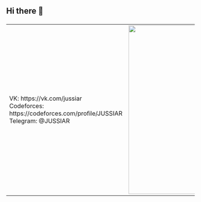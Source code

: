 ## Hi there 👋

### 
<p align="center">
  <table>
  <tr>
    <td>
      VK: https://vk.com/jussiar
    </br>
      Codeforces: https://codeforces.com/profile/JUSSIAR
    </br>
      Telegram: @JUSSIAR
    </td>
    <td>
      <img 
           width="450px" 
           src="https://github-readme-stats.vercel.app/api/top-langs/?username=JUSSIAR&langs_count=10&hide=html&layout=compact&hide_border=true&hide_title=true&theme=merko"
      />
    </td>
  </tr>   
</table>
</p>
